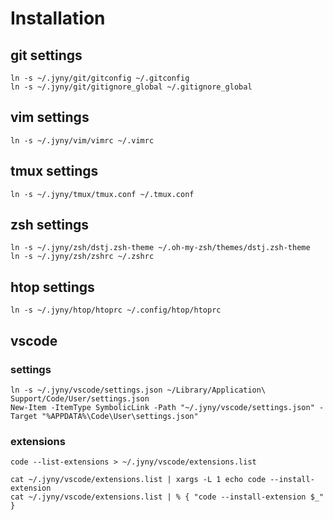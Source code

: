# Installation

## git settings
	ln -s ~/.jyny/git/gitconfig ~/.gitconfig
	ln -s ~/.jyny/git/gitignore_global ~/.gitignore_global

## vim settings
	ln -s ~/.jyny/vim/vimrc ~/.vimrc

## tmux settings
	ln -s ~/.jyny/tmux/tmux.conf ~/.tmux.conf

## zsh settings
	ln -s ~/.jyny/zsh/dstj.zsh-theme ~/.oh-my-zsh/themes/dstj.zsh-theme
	ln -s ~/.jyny/zsh/zshrc ~/.zshrc

## htop settings
	ln -s ~/.jyny/htop/htoprc ~/.config/htop/htoprc

## vscode

### settings
	ln -s ~/.jyny/vscode/settings.json ~/Library/Application\ Support/Code/User/settings.json
	New-Item -ItemType SymbolicLink -Path "~/.jyny/vscode/settings.json" -Target "%APPDATA%\Code\User\settings.json"

### extensions
	code --list-extensions > ~/.jyny/vscode/extensions.list

	cat ~/.jyny/vscode/extensions.list | xargs -L 1 echo code --install-extension
	cat ~/.jyny/vscode/extensions.list | % { "code --install-extension $_" }